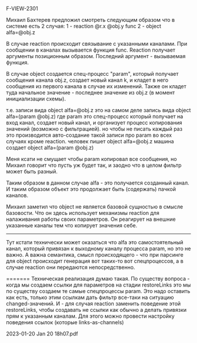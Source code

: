 F-VIEW-2301

Михаил Бахтерев предложил смотреть следующим образом что в системе есть 2 случая:
1 - reaction @r.x @obj.y func
2 - object alfa=@obj.z

В случае reaction происходит связывание с указанными каналами. При сообщении в каналах вызывается функция func.
Reaction получает аргументы позиционным образом. Последний аргумент - вызываемая функция.

В случае object создается спец-процесс "param", который получает сообщения канала obj.z,
создает новый канал k, и кладет в него сообщения из первого канала в случае их изменений.
Также он кладет туда начальное значение - последнее значение из obj.z (в момент инициализации схемы).

   т.е. записи вида object alfa=@obj.z это на самом деле запись вида object alfa=(param @obj.z) где param это спец-процесс
   который получает на вход канал, создает новый канал, и организует процесс копирования значений (возможно с фильтрацией).
   но чтобы не писать каждый раз это производится авто-создание такой записи про param во всех случаях кроме reaction.
   человек пишет object alfa=@obj.z машина создает object alfa=(param @obj.z)

Меня ксати не смущает чтобы param копировал все сообщения, но Михаил говорит что пусть уж будет так,
и заодно что в целом фильтр может быть разный.

Таким образом в данном случае alfa - это получается созданный канал. И таким образом объект это продолжает
быть (содержать) пачкой каналов.

Михаил заметил что object не является базовой сущностью в смысле базовости. Что он здесь использует механизмы 
reaction для налаживания работы своих параметров. Он реагирует на внешние указанные каналы тем что копирует значения
себе.

-----

Тут кстати технически может оказаться что alfa это самостоятельный канал, который привязан к выходному каналу процесса param,
но это не важно. А важна семантика, смысл происходящего - что при парсинге для object происходит
генерация вот таких-то вот спецпроцессов, а в случае reaction они передаются непосредственно.

=======
Техническая реализация думаю такая. По существу вопроса - когда мы создаем ссылки для параметров на стадии restoreLinks
это мы по существу создаем те самые спецпроцессы param. Это надо оставить как есть, только этим ссылкам дать фильтр все-таки
на ситуацию changed-значений. И - для случая reaction заменить поведение этой restoreLinks, чтобы создавать не ссылки
как обычно а делать привязки прям к указанным каналам. Для этого можно провести настройку поведения ссылок (которые links-as-channels)

2023-01-20 Jan 20 18h07.pdf